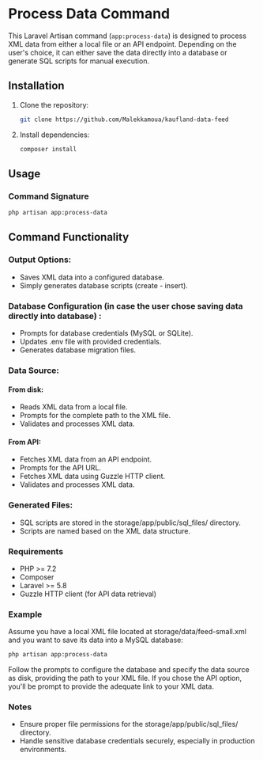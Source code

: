 # Process Data Command

This Laravel Artisan command (`app:process-data`) is designed to process XML data from either a local file or an API endpoint. Depending on the user's choice, it can either save the data directly into a database or generate SQL scripts for manual execution.

## Installation

1. Clone the repository:

    ```bash
    git clone https://github.com/Malekkamoua/kaufland-data-feed
    ```

2. Install dependencies:

    ```bash
    composer install
    ```

## Usage

### Command Signature

```bash
php artisan app:process-data
   ```
## Command Functionality
### Output Options:

- Saves XML data into a configured database.
- Simply generates database scripts (create - insert).

### Database Configuration (in case the user chose saving data directly into database) :
- Prompts for database credentials (MySQL or SQLite).
- Updates .env file with provided credentials.
- Generates database migration files.

### Data Source:

#### From disk: 
- Reads XML data from a local file.
- Prompts for the complete path to the XML file.
- Validates and processes XML data.
#### From API: 
- Fetches XML data from an API endpoint.
- Prompts for the API URL.
- Fetches XML data using Guzzle HTTP client.
- Validates and processes XML data.

### Generated Files:
* SQL scripts are stored in the storage/app/public/sql_files/ directory.
* Scripts are named based on the XML data structure.

### Requirements
- PHP >= 7.2
- Composer
- Laravel >= 5.8
- Guzzle HTTP client (for API data retrieval)

### Example
Assume you have a local XML file located at storage/data/feed-small.xml and you want to save its data into a MySQL database:

```bash
php artisan app:process-data
```
Follow the prompts to configure the database and specify the data source as disk, providing the path to your XML file.
If you chose the API option, you'll be prompt to provide the adequate link to your XML data.
### Notes
- Ensure proper file permissions for the storage/app/public/sql_files/ directory.
- Handle sensitive database credentials securely, especially in production environments.